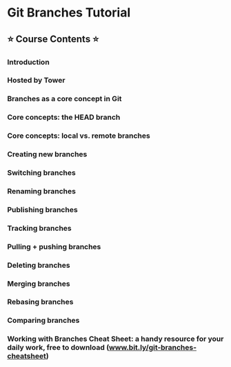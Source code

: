 # Git Branches Tutorial

## ⭐️ Course Contents ⭐️
### Introduction
### Hosted by Tower
### Branches as a core concept in Git
### Core concepts: the HEAD branch
### Core concepts: local vs. remote branches
### Creating new branches
### Switching branches
### Renaming branches
### Publishing branches
### Tracking branches
### Pulling + pushing branches
### Deleting branches
### Merging branches
### Rebasing branches
### Comparing branches
### Working with Branches Cheat Sheet: a handy resource for your daily work, free to download (www.bit.ly/git-branches-cheatsheet)

